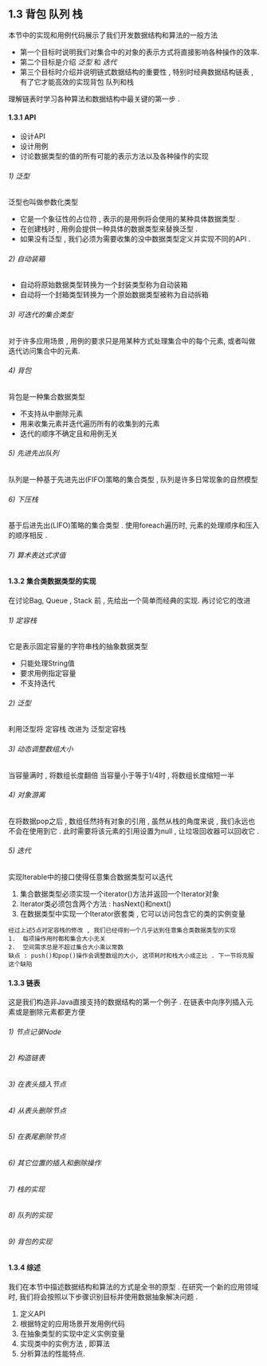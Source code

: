 ## 1.3 背包 队列 栈
本节中的实现和用例代码展示了我们开发数据结构和算法的一般方法
+   第一个目标时说明我们对集合中的对象的表示方式将直接影响各种操作的效率.
+   第二个目标是介绍 *泛型* 和 *迭代*
+   第三个目标时介绍并说明链式数据结构的重要性 , 特别时经典数据结构链表 , 有了它才能高效的实现背包
队列和栈        

理解链表时学习各种算法和数据结构中最关键的第一步 . 

#### 1.3.1 API 
+   设计API
+   设计用例
+   讨论数据类型的值的所有可能的表示方法以及各种操作的实现

###### 1) 泛型
泛型也叫做参数化类型
+   它是一个象征性的占位符 , 表示的是用例将会使用的某种具体数据类型 . 
+   在创建栈时 , 用例会提供一种具体的数据类型来替换泛型 . 
+   如果没有泛型 , 我们必须为需要收集的没中数据类型定义并实现不同的API .

###### 2) 自动装箱
+   自动将原始数据类型转换为一个封装类型称为自动装箱
+   自动将一个封箱类型转换为一个原始数据类型被称为自动拆箱

###### 3) 可迭代的集合类型
对于许多应用场景 , 用例的要求只是用某种方式处理集合中的每个元素, 或者叫做迭代访问集合中的元素. 

###### 4) 背包
背包是一种集合数据类型
+   不支持从中删除元素
+   用来收集元素并迭代遍历所有的收集到的元素
+   迭代的顺序不确定且和用例无关

###### 5) 先进先出队列
队列是一种基于先进先出(FIFO)策略的集合类型 , 队列是许多日常现象的自然模型

###### 6) 下压栈
基于后进先出(LIFO)策略的集合类型 . 使用foreach遍历时, 元素的处理顺序和压入的顺序相反 . 

###### 7) 算术表达式求值

#### 1.3.2 集合类数据类型的实现
在讨论Bag, Queue , Stack 前 , 先给出一个简单而经典的实现. 再讨论它的改进

###### 1) 定容栈
它是表示固定容量的字符串栈的抽象数据类型
+ 只能处理String值
+ 要求用例指定容量
+ 不支持迭代

###### 2) 泛型
利用泛型将 定容栈 改进为 泛型定容栈

###### 3) 动态调整数组大小
当容量满时 , 将数组长度翻倍
当容量小于等于1/4时 , 将数组长度缩短一半

###### 4) 对象游离
在将数据pop之后 , 数组任然持有对象的引用 , 虽然从栈的角度来说 , 我们永远也不会在使用到它 . 
此时需要将该元素的引用设置为null , 让垃圾回收器可以回收它 . 

###### 5) 迭代
实现Iterable中的接口使得任意集合数据类型可以迭代
1.  集合数据类型必须实现一个iterator()方法并返回一个Iterator对象
2.  Iterator类必须包含两个方法 : hasNext()和next()
3.  在数据类型中实现一个Iterator嵌套类 , 它可以访问包含它的类的实例变量

``` 
经过上述5点对定容栈的修改 , 我们已经得到一个几乎达到任意集合类数据类型的实现
1.  每项操作用时都和集合大小无关
2.  空间需求总是不超过集合大小乘以常数
缺点 : push()和pop()操作会调整数组的大小, 这项耗时和栈大小成正比 . 下一节将克服这个缺陷
```

#### 1.3.3 链表
这是我们构造非Java直接支持的数据结构的第一个例子 . 在链表中向序列插入元素或是删除元素都更方便
###### 1) 节点记录Node
###### 2) 构造链表
###### 3) 在表头插入节点
###### 4) 从表头删除节点
###### 5) 在表尾删除节点
###### 6) 其它位置的插入和删除操作
###### 7) 栈的实现
###### 8) 队列的实现
###### 9) 背包的实现

#### 1.3.4 综述
我们在本节中描述数据结构和算法的方式是全书的原型 . 
在研究一个新的应用领域时, 我们将会按照以下步骤识别目标并使用数据抽象解决问题 . 
1.  定义API
2.  根据特定的应用场景开发用例代码
3.  在抽象类型的实现中定义实例变量
4.  实现类中的实例方法 , 即算法
5.  分析算法的性能特点.
